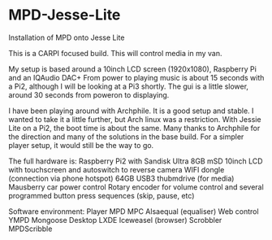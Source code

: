 # MPD-Jesse-Lite
Installation of MPD onto Jesse Lite

This is a CARPI focused build. This will control media in my van.

My setup is based around a 10inch LCD screen (1920x1080), Raspberry Pi and an IQAudio DAC+
From power to playing music is about 15 seconds with a Pi2, although I will be looking at a Pi3 shortly.
The gui is a little slower, around 30 seconds from poweron to displaying.

I have been playing around with Archphile. It is a good setup and stable. I wanted to take it a little further, but Arch linux was a restriction. With Jessie Lite on a Pi2, the boot time is about the same. Many thanks to Archphile for the direction and many of the solutions in the base build. For a simpler player setup, it would still be the way to go.

The full hardware is:
  Raspberry Pi2 with Sandisk Ultra 8GB mSD
  10inch LCD with touchscreen and autoswitch to reverse camera
  WIFI dongle (connection via phone hotspot)
  64GB USB3 thubmdrive (for media)
  Mausberry car power control
  Rotary encoder for volume control and several programmed button press sequences (skip, pause, etc)

Software environment:
  Player
    MPD
    MPC
    Alsaequal (equaliser)
  Web control
    YMPD
    Mongoose
  Desktop
    LXDE
    Iceweasel (browser)
  Scrobbler
    MPDScribble
